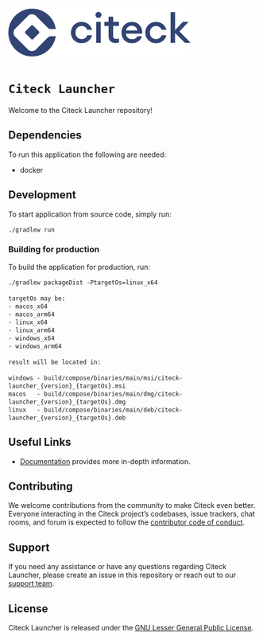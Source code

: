 ![Citeck ECOS Logo](https://raw.githubusercontent.com/Citeck/ecos-ui/develop/public/img/logo/ecos-logo.png)

# `Citeck Launcher`

Welcome to the Citeck Launcher repository!

## Dependencies

To run this application the following are needed:

* docker

## Development

To start application from source code, simply run:

```
./gradlew run
```

### Building for production

To build the application for production, run:

```
./gradlew packageDist -PtargetOs=linux_x64

targetOs may be:
- macos_x64
- macos_arm64
- linux_x64
- linux_arm64
- windows_x64
- windows_arm64

result will be located in:

windows - build/compose/binaries/main/msi/citeck-launcher_{version}_{targetOs}.msi
macos   - build/compose/binaries/main/dmg/citeck-launcher_{version}_{targetOs}.dmg
linux   - build/compose/binaries/main/deb/citeck-launcher_{version}_{targetOs}.deb
```

## Useful Links

- [Documentation](https://citeck-ecos.readthedocs.io/ru/latest/index.html) provides more in-depth information.

## Contributing

We welcome contributions from the community to make Citeck even better. Everyone interacting in the Citeck project’s codebases, issue trackers, chat rooms, and forum is expected to follow the [contributor code of conduct](https://github.com/rubygems/rubygems/blob/master/CODE_OF_CONDUCT.md).

## Support

If you need any assistance or have any questions regarding Citeck Launcher, please create an issue in this repository or reach out to our [support team](mailto:support@citeck.ru).

## License

Citeck Launcher is released under the [GNU Lesser General Public License](LICENSE).

